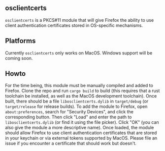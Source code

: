 osclientcerts
-----
`osclientcerts` is a PKCS#11 module that will give Firefox the ability to use client authentication certificates stored in OS-specific mechanisms.

Platforms
-----
Currently `osclientcerts` only works on MacOS. Windows support will be coming soon.

Howto
-----
For the time being, this module must be manually compiled and added to Firefox. Clone the repo and run `cargo build` to build (this requires that a rust toolchain be installed, as well as the MacOS development toolchain). Once built, there should be a file `libosclientcerts.dylib` in `target/debug` (or `target/release` for release builds). To add the module to Firefox, open `about:preferences`, search for "Security Devices", and click the corresponding button. Then click "Load" and enter the path to `libosclientcerts.dylib` (or find it using the file picker). Click "OK" (you can also give the module a more descriptive name). Once loaded, the module should allow Firefox to use client authentication certificates that are stored in your keychain or via external tokens supported by MacOS. Please file an issue if you encounter a certificate that should work but doesn't.
